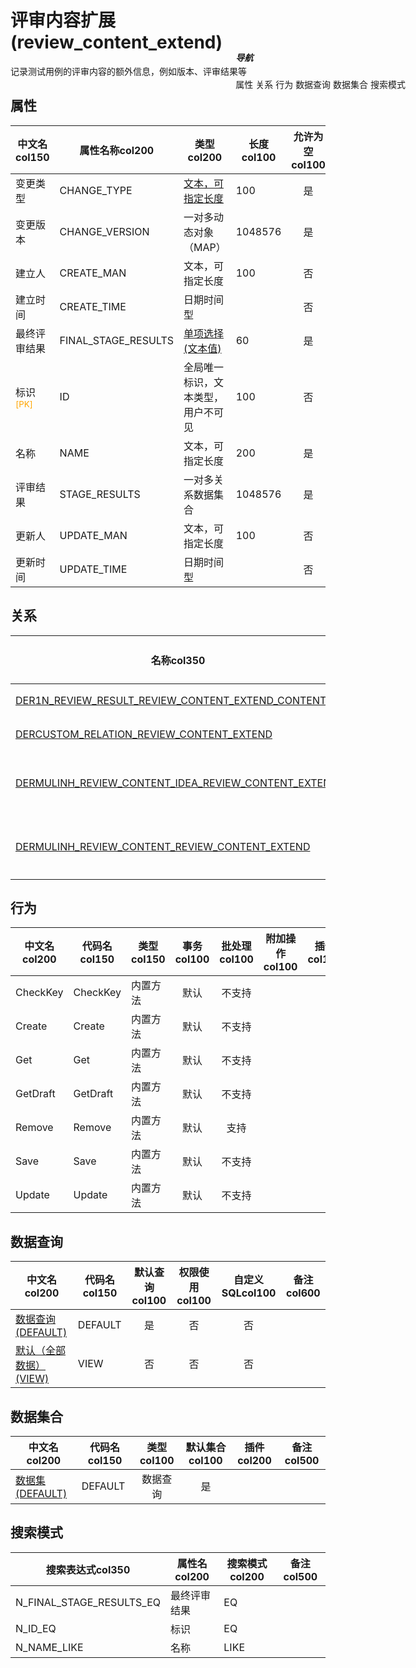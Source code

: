 # 评审内容扩展(review_content_extend)  <!-- {docsify-ignore-all} -->


记录测试用例的评审内容的额外信息，例如版本、评审结果等


## 属性
|    中文名col150 | 属性名称col200           | 类型col200     | 长度col100    |允许为空col100    |  备注col500  |
| --------   |------------| -----  | -----  | :----: | -------- |
|变更类型|CHANGE_TYPE|[文本，可指定长度](index/dictionary_index#review_change_type "评审内容变更类型")|100|是||
|变更版本|CHANGE_VERSION|一对多动态对象（MAP）|1048576|是||
|建立人|CREATE_MAN|文本，可指定长度|100|否||
|建立时间|CREATE_TIME|日期时间型||否||
|最终评审结果|FINAL_STAGE_RESULTS|[单项选择(文本值)](index/dictionary_index#final_stage_results "最终评审结果")|60|是||
|标识<sup class="footnote-symbol"><font color=orange>[PK]</font></sup>|ID|全局唯一标识，文本类型，用户不可见|100|否||
|名称|NAME|文本，可指定长度|200|是||
|评审结果|STAGE_RESULTS|一对多关系数据集合|1048576|是||
|更新人|UPDATE_MAN|文本，可指定长度|100|否||
|更新时间|UPDATE_TIME|日期时间型||否||


## 关系

<el-row>
<el-tabs v-model="show_der">
<el-tab-pane label="主关系" name="major">

| 名称col350     |   从实体col200 | 关系类型col200     |   备注col500  |
| -------- |---------- |------------|----- |
|[DER1N_REVIEW_RESULT_REVIEW_CONTENT_EXTEND_CONTENT_ID](der/DER1N_REVIEW_RESULT_REVIEW_CONTENT_EXTEND_CONTENT_ID)|[评审结果(REVIEW_RESULT)](module/TestMgmt/review_result)|1:N关系||
|[DERCUSTOM_RELATION_REVIEW_CONTENT_EXTEND](der/DERCUSTOM_RELATION_REVIEW_CONTENT_EXTEND)|[关联(RELATION)](module/Base/relation)|自定义关系||
|[DERMULINH_REVIEW_CONTENT_IDEA_REVIEW_CONTENT_EXTEND](der/DERMULINH_REVIEW_CONTENT_IDEA_REVIEW_CONTENT_EXTEND)|[产品需求评审内容(REVIEW_CONTENT_IDEA)](module/ProdMgmt/review_content_idea)|多继承关系（虚拟实体）||
|[DERMULINH_REVIEW_CONTENT_REVIEW_CONTENT_EXTEND](der/DERMULINH_REVIEW_CONTENT_REVIEW_CONTENT_EXTEND)|[评审内容(REVIEW_CONTENT)](module/TestMgmt/review_content)|多继承关系（虚拟实体）||


</el-tab-pane>
</el-tabs>
</el-row>

## 行为
| 中文名col200    | 代码名col150    | 类型col150    | 事务col100   | 批处理col100   | 附加操作col100  | 插件col150    |  备注col300  |
| -------- |---------- |----------- |:----:|:----:|---------| ----- | ----- |
|CheckKey|CheckKey|内置方法|默认|不支持||||
|Create|Create|内置方法|默认|不支持||||
|Get|Get|内置方法|默认|不支持||||
|GetDraft|GetDraft|内置方法|默认|不支持||||
|Remove|Remove|内置方法|默认|支持||||
|Save|Save|内置方法|默认|不支持||||
|Update|Update|内置方法|默认|不支持||||

## 数据查询
| 中文名col200    | 代码名col150    | 默认查询col100 | 权限使用col100 | 自定义SQLcol100 |  备注col600|
| --------  | --------   | :----:  |:----:  | :----:  |----- |
|[数据查询(DEFAULT)](module/TestMgmt/review_content_extend/query/Default)|DEFAULT|是|否 |否 ||
|[默认（全部数据）(VIEW)](module/TestMgmt/review_content_extend/query/View)|VIEW|否|否 |否 ||

## 数据集合
| 中文名col200  | 代码名col150  | 类型col100 | 默认集合col100 |   插件col200|   备注col500|
| --------  | --------   | :----:   | :----:   | ----- |----- |
|[数据集(DEFAULT)](module/TestMgmt/review_content_extend/dataset/Default)|DEFAULT|数据查询|是|||

## 搜索模式
|   搜索表达式col350   |    属性名col200    |    搜索模式col200        |备注col500  |
| -------- |------------|------------|------|
|N_FINAL_STAGE_RESULTS_EQ|最终评审结果|EQ||
|N_ID_EQ|标识|EQ||
|N_NAME_LIKE|名称|LIKE||

<div style="display: block; overflow: hidden; position: fixed; top: 140px; right: 100px;">

##### 导航
<el-anchor >
<el-anchor-link :href="`#/module/TestMgmt/review_content_extend?id=属性`">
  属性
</el-anchor-link>
<el-anchor-link :href="`#/module/TestMgmt/review_content_extend?id=关系`">
  关系
</el-anchor-link>
<el-anchor-link :href="`#/module/TestMgmt/review_content_extend?id=行为`">
  行为
</el-anchor-link>
<el-anchor-link :href="`#/module/TestMgmt/review_content_extend?id=数据查询`">
  数据查询
</el-anchor-link>
<el-anchor-link :href="`#/module/TestMgmt/review_content_extend?id=数据集合`">
  数据集合
</el-anchor-link>
<el-anchor-link :href="`#/module/TestMgmt/review_content_extend?id=搜索模式`">
  搜索模式
</el-anchor-link>
</el-anchor>
</div>

<script>
 const { createApp } = Vue
  createApp({
    data() {
      return {
show_der:'major',


      }
    },
    methods: {
    }
  }).use(ElementPlus).mount('#app')
</script>